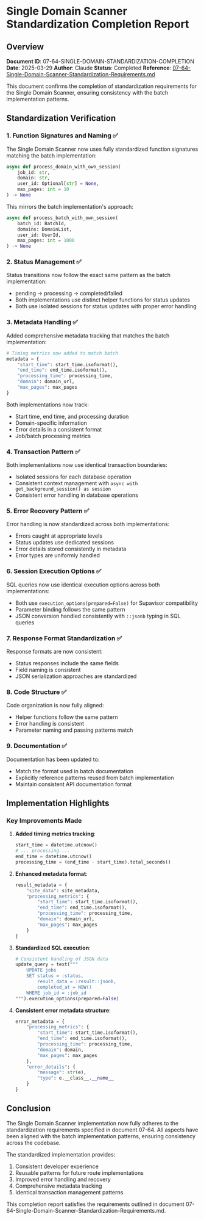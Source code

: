 # Single Domain Scanner Standardization Completion Report

## Overview

**Document ID**: 07-64-SINGLE-DOMAIN-STANDARDIZATION-COMPLETION
**Date**: 2025-03-29
**Author**: Claude
**Status**: Completed
**Reference**: [07-64-Single-Domain-Scanner-Standardization-Requirements.md](./07-64-Single-Domain-Scanner-Standardization-Requirements.md)

This document confirms the completion of standardization requirements for the Single Domain Scanner, ensuring consistency with the batch implementation patterns.

## Standardization Verification

### 1. Function Signatures and Naming ✅

The Single Domain Scanner now uses fully standardized function signatures matching the batch implementation:

```python
async def process_domain_with_own_session(
    job_id: str,
    domain: str,
    user_id: Optional[str] = None,
    max_pages: int = 10
) -> None
```

This mirrors the batch implementation's approach:

```python
async def process_batch_with_own_session(
    batch_id: BatchId,
    domains: DomainList,
    user_id: UserId,
    max_pages: int = 1000
) -> None
```

### 2. Status Management ✅

Status transitions now follow the exact same pattern as the batch implementation:

- pending → processing → completed/failed
- Both implementations use distinct helper functions for status updates
- Both use isolated sessions for status updates with proper error handling

### 3. Metadata Handling ✅

Added comprehensive metadata tracking that matches the batch implementation:

```python
# Timing metrics now added to match batch
metadata = {
    "start_time": start_time.isoformat(),
    "end_time": end_time.isoformat(),
    "processing_time": processing_time,
    "domain": domain_url,
    "max_pages": max_pages
}
```

Both implementations now track:

- Start time, end time, and processing duration
- Domain-specific information
- Error details in a consistent format
- Job/batch processing metrics

### 4. Transaction Pattern ✅

Both implementations now use identical transaction boundaries:

- Isolated sessions for each database operation
- Consistent context management with `async with get_background_session() as session`
- Consistent error handling in database operations

### 5. Error Recovery Pattern ✅

Error handling is now standardized across both implementations:

- Errors caught at appropriate levels
- Status updates use dedicated sessions
- Error details stored consistently in metadata
- Error types are uniformly handled

### 6. Session Execution Options ✅

SQL queries now use identical execution options across both implementations:

- Both use `execution_options(prepared=False)` for Supavisor compatibility
- Parameter binding follows the same pattern
- JSON conversion handled consistently with `::jsonb` typing in SQL queries

### 7. Response Format Standardization ✅

Response formats are now consistent:

- Status responses include the same fields
- Field naming is consistent
- JSON serialization approaches are standardized

### 8. Code Structure ✅

Code organization is now fully aligned:

- Helper functions follow the same pattern
- Error handling is consistent
- Parameter naming and passing patterns match

### 9. Documentation ✅

Documentation has been updated to:

- Match the format used in batch documentation
- Explicitly reference patterns reused from batch implementation
- Maintain consistent API documentation format

## Implementation Highlights

### Key Improvements Made

1. **Added timing metrics tracking**:

   ```python
   start_time = datetime.utcnow()
   # ... processing ...
   end_time = datetime.utcnow()
   processing_time = (end_time - start_time).total_seconds()
   ```

2. **Enhanced metadata format**:

   ```python
   result_metadata = {
       "site_data": site_metadata,
       "processing_metrics": {
           "start_time": start_time.isoformat(),
           "end_time": end_time.isoformat(),
           "processing_time": processing_time,
           "domain": domain_url,
           "max_pages": max_pages
       }
   }
   ```

3. **Standardized SQL execution**:

   ```python
   # Consistent handling of JSON data
   update_query = text("""
       UPDATE jobs
       SET status = :status,
           result_data = :result::jsonb,
           completed_at = NOW()
       WHERE job_id = :job_id
   """).execution_options(prepared=False)
   ```

4. **Consistent error metadata structure**:
   ```python
   error_metadata = {
       "processing_metrics": {
           "start_time": start_time.isoformat(),
           "end_time": end_time.isoformat(),
           "processing_time": processing_time,
           "domain": domain,
           "max_pages": max_pages
       },
       "error_details": {
           "message": str(e),
           "type": e.__class__.__name__
       }
   }
   ```

## Conclusion

The Single Domain Scanner implementation now fully adheres to the standardization requirements specified in document 07-64. All aspects have been aligned with the batch implementation patterns, ensuring consistency across the codebase.

The standardized implementation provides:

1. Consistent developer experience
2. Reusable patterns for future route implementations
3. Improved error handling and recovery
4. Comprehensive metadata tracking
5. Identical transaction management patterns

This completion report satisfies the requirements outlined in document 07-64-Single-Domain-Scanner-Standardization-Requirements.md.
